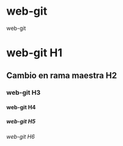 # web-git
web-git

# web-git H1
## Cambio en rama maestra H2
### web-git H3
#### web-git H4
##### web-git H5
###### web-git H6
